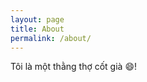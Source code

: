 ```yaml
---
layout: page
title: About
permalink: /about/
---
```


Tôi là một thằng thợ cốt già 😄!

<!-- [Mời ghé Linkedin của tui](https://www.linkedin.com/in/nguyendinhdat/) -->

